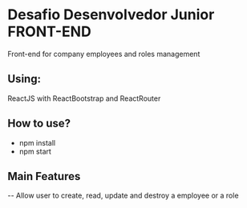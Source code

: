 # Desafio Desenvolvedor Junior FRONT-END

Front-end for company employees and roles management

## Using:

ReactJS with ReactBootstrap and ReactRouter

## How to use?

- npm install
- npm start

## Main Features

-- Allow user to create, read, update and destroy a employee or a role
